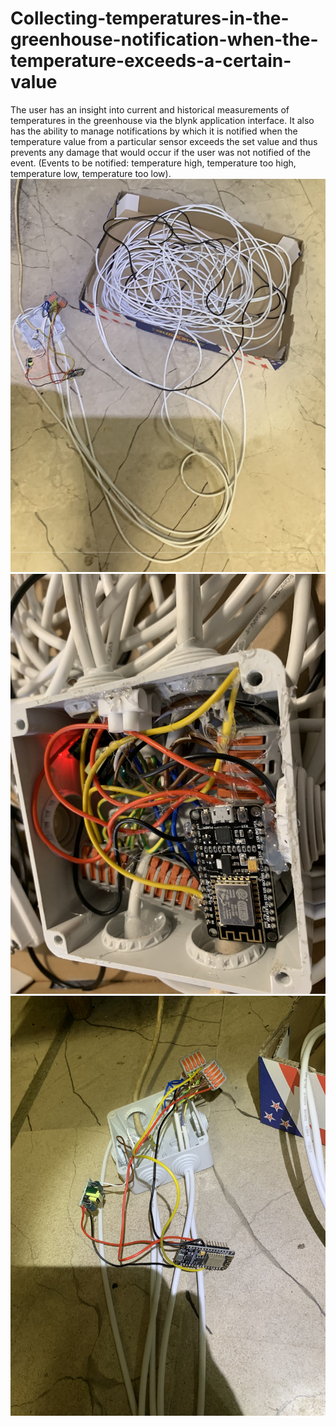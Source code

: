 # Collecting-temperatures-in-the-greenhouse-notification-when-the-temperature-exceeds-a-certain-value
The user has an insight into current and historical measurements of temperatures in the greenhouse via the blynk application interface. It also has the ability to manage notifications by which it is notified when the temperature value from a particular sensor exceeds the set value and thus prevents any damage that would occur if the user was not notified of the event. (Events to be notified: temperature high, temperature too high, temperature low, temperature too low).
![](Images/Slika%20(7).jpg)
![](Images/Slika%20(6).jpg)
![](Images/Slika%20(8).jpg)
